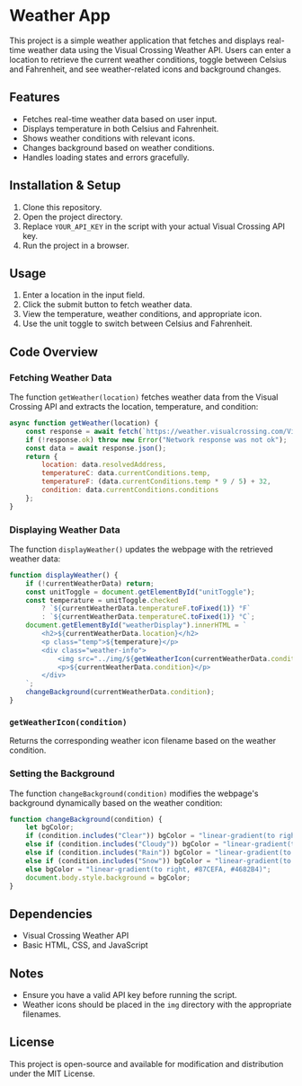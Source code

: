 # Weather App

This project is a simple weather application that fetches and displays real-time weather data using the Visual Crossing Weather API. Users can enter a location to retrieve the current weather conditions, toggle between Celsius and Fahrenheit, and see weather-related icons and background changes.

## Features
- Fetches real-time weather data based on user input.
- Displays temperature in both Celsius and Fahrenheit.
- Shows weather conditions with relevant icons.
- Changes background based on weather conditions.
- Handles loading states and errors gracefully.

## Installation & Setup
1. Clone this repository.
2. Open the project directory.
3. Replace `YOUR_API_KEY` in the script with your actual Visual Crossing API key.
4. Run the project in a browser.

## Usage
1. Enter a location in the input field.
2. Click the submit button to fetch weather data.
3. View the temperature, weather conditions, and appropriate icon.
4. Use the unit toggle to switch between Celsius and Fahrenheit.

## Code Overview
### Fetching Weather Data
The function `getWeather(location)` fetches weather data from the Visual Crossing API and extracts the location, temperature, and condition:
```javascript
async function getWeather(location) {
    const response = await fetch(`https://weather.visualcrossing.com/VisualCrossingWebServices/rest/services/timeline/${location}?unitGroup=metric&key=${apiKey}&contentType=json`);
    if (!response.ok) throw new Error("Network response was not ok");
    const data = await response.json();
    return {
        location: data.resolvedAddress,
        temperatureC: data.currentConditions.temp,
        temperatureF: (data.currentConditions.temp * 9 / 5) + 32,
        condition: data.currentConditions.conditions
    };
}
```

### Displaying Weather Data
The function `displayWeather()` updates the webpage with the retrieved weather data:
```javascript
function displayWeather() {
    if (!currentWeatherData) return;
    const unitToggle = document.getElementById("unitToggle");
    const temperature = unitToggle.checked
        ? `${currentWeatherData.temperatureF.toFixed(1)} °F`
        : `${currentWeatherData.temperatureC.toFixed(1)} °C`;
    document.getElementById("weatherDisplay").innerHTML = `
        <h2>${currentWeatherData.location}</h2>
        <p class="temp">${temperature}</p>
        <div class="weather-info">
            <img src="../img/${getWeatherIcon(currentWeatherData.condition)}" alt="${currentWeatherData.condition}">
            <p>${currentWeatherData.condition}</p>
        </div>
    `;
    changeBackground(currentWeatherData.condition);
}
```

### `getWeatherIcon(condition)`
Returns the corresponding weather icon filename based on the weather condition.

### Setting the Background
The function `changeBackground(condition)` modifies the webpage's background dynamically based on the weather condition:
```javascript
function changeBackground(condition) {
    let bgColor;
    if (condition.includes("Clear")) bgColor = "linear-gradient(to right, #FFD700, #FF4500)";
    else if (condition.includes("Cloudy")) bgColor = "linear-gradient(to right, #B0C4DE, #708090)";
    else if (condition.includes("Rain")) bgColor = "linear-gradient(to right, #4682B4, #1E90FF)";
    else if (condition.includes("Snow")) bgColor = "linear-gradient(to right, #E0FFFF, #ADD8E6)";
    else bgColor = "linear-gradient(to right, #87CEFA, #4682B4)";
    document.body.style.background = bgColor;
}
```

## Dependencies
- Visual Crossing Weather API
- Basic HTML, CSS, and JavaScript

## Notes
- Ensure you have a valid API key before running the script.
- Weather icons should be placed in the `img` directory with the appropriate filenames.

## License
This project is open-source and available for modification and distribution under the MIT License.